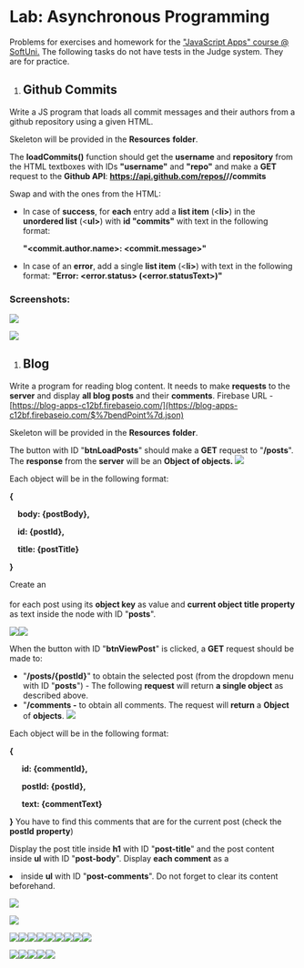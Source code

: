 
# **Lab: Asynchronous Programming**
Problems for exercises and homework for the ["JavaScript Apps" course @ SoftUni.](https://softuni.bg/courses/js-applications)
The following tasks do not have tests in the Judge system. They are for practice.
1. ## **Github Commits**
Write a JS program that loads all commit messages and their authors from a github repository using a given HTML. 

Skeleton will be provided in the **Resources** **folder**.

The **loadCommits()** function should get the **username** and **repository** from the HTML textboxes with IDs **"username"** and **"repo"** and make a **GET** request to the **Github API**:
**https://api.github.com/repos/<username>/<repository>/commits**

Swap **<username>** and **<repository>** with the ones from the HTML:

- In case of **success**, for **each** entry add a **list item** (<**li>**) in the **unordered list** (<**ul>**) with **id "commits"** with text in the following format:

  **"<commit.author.name>: <commit.message>"** 

- In case of an **error**, add a single **list item** (<**li>**) with text in the following format:
  **"Error: <error.status> (<error.statusText>)"**
### **Screenshots:**
![](Aspose.Words.e81b064e-d404-4a27-af1c-7346a003ce9e.001.png)

![](Aspose.Words.e81b064e-d404-4a27-af1c-7346a003ce9e.002.png)
1. ## **Blog**
Write a program for reading blog content. It needs to make **requests** to the **server** and display **all blog posts** and their **comments**.
Firebase URL - [https://blog-apps-c12bf.firebaseio.com/](https://blog-apps-c12bf.firebaseio.com/$%7bendPoint%7d.json)

Skeleton will be provided in the **Resources** **folder**.

The button with ID "**btnLoadPosts**" should make a **GET** request to "**/posts**". The **response** from the **server** will be an **Object of objects.
![](Aspose.Words.e81b064e-d404-4a27-af1c-7346a003ce9e.003.png)**

Each object will be in the following format:

**{**

`  `**body: {postBody},**

`  `**id: {postId},**

`  `**title: {postTitle}** 

**}**


Create an **<option>** for each post using its **object key** as value and **current object title property** as text inside the node with ID "**posts**".

![](Aspose.Words.e81b064e-d404-4a27-af1c-7346a003ce9e.004.png)![](Aspose.Words.e81b064e-d404-4a27-af1c-7346a003ce9e.005.png)

When the button with ID "**btnViewPost**" is clicked, a **GET** request should be made to:

- "**/posts/{postId}**" to obtain the selected post (from the dropdown menu with ID "**posts**") - The following **request** will return **a single object** as described above.
- "**/comments -** to obtain all comments. The request will **return** a **Object** of **objects**.
  ![](Aspose.Words.e81b064e-d404-4a27-af1c-7346a003ce9e.006.png)

Each object will be in the following format: 

**{** 

`  	`**id: {commentId},**

`  	`**postId: {postId},**

`  	`**text: {commentText}**

**}**
You have to find this comments that are for the current post (check the **postId** **property**)

Display the post title inside **h1** with ID "**post-title**" and the post content inside **ul** with ID "**post-body**". Display **each comment** as a **<li>** inside **ul** with ID "**post-comments**". Do not forget to clear its content beforehand.

![](Aspose.Words.e81b064e-d404-4a27-af1c-7346a003ce9e.007.png)

![](Aspose.Words.e81b064e-d404-4a27-af1c-7346a003ce9e.008.png)







![](Aspose.Words.e81b064e-d404-4a27-af1c-7346a003ce9e.011.png)![](Aspose.Words.e81b064e-d404-4a27-af1c-7346a003ce9e.012.png)![](Aspose.Words.e81b064e-d404-4a27-af1c-7346a003ce9e.013.png)![](Aspose.Words.e81b064e-d404-4a27-af1c-7346a003ce9e.014.png)![](Aspose.Words.e81b064e-d404-4a27-af1c-7346a003ce9e.015.png)![](Aspose.Words.e81b064e-d404-4a27-af1c-7346a003ce9e.016.png)![](Aspose.Words.e81b064e-d404-4a27-af1c-7346a003ce9e.017.png)![](Aspose.Words.e81b064e-d404-4a27-af1c-7346a003ce9e.018.png)![](Aspose.Words.e81b064e-d404-4a27-af1c-7346a003ce9e.019.png)


![](Aspose.Words.e81b064e-d404-4a27-af1c-7346a003ce9e.009.png)![](Aspose.Words.e81b064e-d404-4a27-af1c-7346a003ce9e.010.png)![](Aspose.Words.e81b064e-d404-4a27-af1c-7346a003ce9e.020.png)![](Aspose.Words.e81b064e-d404-4a27-af1c-7346a003ce9e.021.png)![](Aspose.Words.e81b064e-d404-4a27-af1c-7346a003ce9e.022.png)

